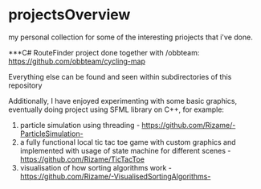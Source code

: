 # projectsOverview
my personal collection for some of the interesting priojects that i've done.

***C# RouteFinder project done together with /obbteam: https://github.com/obbteam/cycling-map

Everything else can be found and seen within subdirectories of this repository

Additionally, I have enjoyed experimenting with some basic graphics, eventually doing project using SFML library on C++, for example:
1) particle simulation using threading - https://github.com/Rizame/-ParticleSimulation-
2) a fully functional local tic tac toe game with custom graphics and implemented with usage of state machine for different scenes - https://github.com/Rizame/TicTacToe
3) visualisation of how sorting algorithms work - https://github.com/Rizame/-VisualisedSortingAlgorithms-
